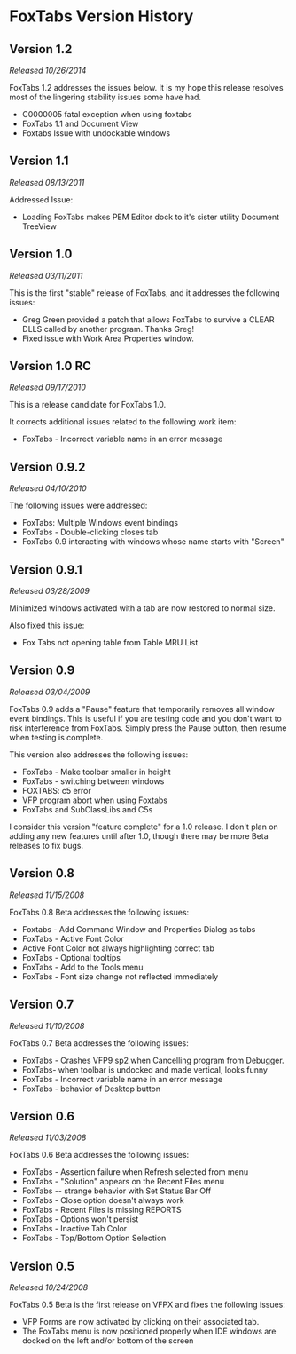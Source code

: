 # FoxTabs Version History

## Version 1.2
*Released 10/26/2014*

FoxTabs 1.2 addresses the issues below. It is my hope this release resolves most of the lingering stability issues some have had.

- C0000005 fatal exception when using foxtabs
- FoxTabs 1.1 and Document View
- Foxtabs Issue with undockable windows

## Version 1.1
*Released 08/13/2011*

Addressed Issue: 

- Loading FoxTabs makes PEM Editor dock to it's sister utility Document TreeView

## Version 1.0
*Released 03/11/2011*

This is the first "stable" release of FoxTabs, and it addresses the following issues:

- Greg Green provided a patch that allows FoxTabs to survive a CLEAR DLLS called by another program. Thanks Greg!
- Fixed issue with Work Area Properties window.

## Version 1.0 RC
*Released 09/17/2010*

This is a release candidate for FoxTabs 1.0.

It corrects additional issues related to the following work item:

- FoxTabs - Incorrect variable name in an error message

## Version 0.9.2
*Released 04/10/2010*

The following issues were addressed:

- FoxTabs: Multiple Windows event bindings
- FoxTabs - Double-clicking closes tab
- FoxTabs 0.9 interacting with windows whose name starts with "Screen"

## Version 0.9.1
*Released 03/28/2009*

Minimized windows activated with a tab are now restored to normal size.

Also fixed this issue:

- Fox Tabs not opening table from Table MRU List

## Version 0.9
*Released 03/04/2009*

FoxTabs 0.9 adds a "Pause" feature that temporarily removes all window event bindings. This is useful if you are testing code and you don't want to risk interference from FoxTabs. Simply press the Pause button, then resume when testing is complete.

This version also addresses the following issues:

- FoxTabs - Make toolbar smaller in height
- FoxTabs - switching between windows
- FOXTABS: c5 error
- VFP program abort when using Foxtabs
- FoxTabs and SubClassLibs and C5s

I consider this version "feature complete" for a 1.0 release. I don't plan on adding any new features until after 1.0, though there may be more Beta releases to fix bugs.

## Version 0.8
*Released 11/15/2008*

FoxTabs 0.8 Beta addresses the following issues:

- Foxtabs - Add Command Window and Properties Dialog as tabs
- FoxTabs - Active Font Color
- Active Font Color not always highlighting correct tab
- FoxTabs - Optional tooltips
- FoxTabs - Add to the Tools menu
- FoxTabs - Font size change not reflected immediately

## Version 0.7
*Released 11/10/2008*

FoxTabs 0.7 Beta addresses the following issues:

- FoxTabs - Crashes VFP9 sp2 when Cancelling program from Debugger.
- FoxTabs- when toolbar is undocked and made vertical, looks funny
- FoxTabs - Incorrect variable name in an error message
- FoxTabs - behavior of Desktop button

## Version 0.6
*Released 11/03/2008*

FoxTabs 0.6 Beta addresses the following issues:

- FoxTabs - Assertion failure when Refresh selected from menu
- FoxTabs - "Solution" appears on the Recent Files menu
- FoxTabs -- strange behavior with Set Status Bar Off
- FoxTabs - Close option doesn't always work
- FoxTabs - Recent Files is missing REPORTS
- FoxTabs - Options won't persist
- FoxTabs - Inactive Tab Color
- FoxTabs - Top/Bottom Option Selection

## Version 0.5
*Released 10/24/2008*

FoxTabs 0.5 Beta is the first release on VFPX and fixes the following issues:

- VFP Forms are now activated by clicking on their associated tab.
- The FoxTabs menu is now positioned properly when IDE windows are docked on the left and/or bottom of the screen
